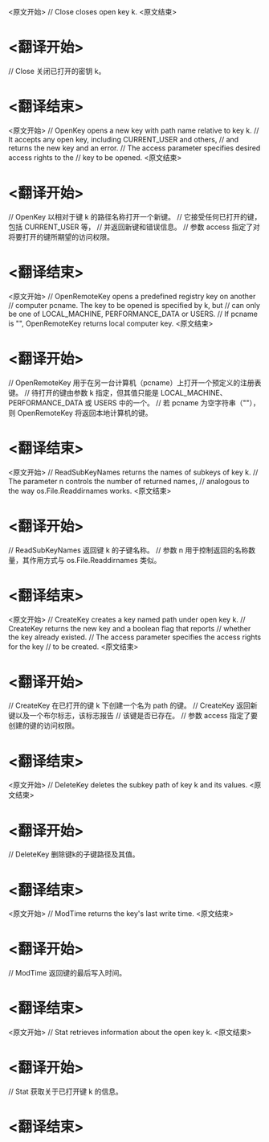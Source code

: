 
<原文开始>
// Close closes open key k.
<原文结束>

# <翻译开始>
// Close 关闭已打开的密钥 k。
# <翻译结束>


<原文开始>
// OpenKey opens a new key with path name relative to key k.
// It accepts any open key, including CURRENT_USER and others,
// and returns the new key and an error.
// The access parameter specifies desired access rights to the
// key to be opened.
<原文结束>

# <翻译开始>
// OpenKey 以相对于键 k 的路径名称打开一个新键。
// 它接受任何已打开的键，包括 CURRENT_USER 等，
// 并返回新键和错误信息。
// 参数 access 指定了对将要打开的键所期望的访问权限。
# <翻译结束>


<原文开始>
// OpenRemoteKey opens a predefined registry key on another
// computer pcname. The key to be opened is specified by k, but
// can only be one of LOCAL_MACHINE, PERFORMANCE_DATA or USERS.
// If pcname is "", OpenRemoteKey returns local computer key.
<原文结束>

# <翻译开始>
// OpenRemoteKey 用于在另一台计算机（pcname）上打开一个预定义的注册表键。
// 待打开的键由参数 k 指定，但其值只能是 LOCAL_MACHINE、PERFORMANCE_DATA 或 USERS 中的一个。
// 若 pcname 为空字符串（""），则 OpenRemoteKey 将返回本地计算机的键。
# <翻译结束>


<原文开始>
// ReadSubKeyNames returns the names of subkeys of key k.
// The parameter n controls the number of returned names,
// analogous to the way os.File.Readdirnames works.
<原文结束>

# <翻译开始>
// ReadSubKeyNames 返回键 k 的子键名称。
// 参数 n 用于控制返回的名称数量，其作用方式与 os.File.Readdirnames 类似。
# <翻译结束>


<原文开始>
// CreateKey creates a key named path under open key k.
// CreateKey returns the new key and a boolean flag that reports
// whether the key already existed.
// The access parameter specifies the access rights for the key
// to be created.
<原文结束>

# <翻译开始>
// CreateKey 在已打开的键 k 下创建一个名为 path 的键。
// CreateKey 返回新键以及一个布尔标志，该标志报告
// 该键是否已存在。
// 参数 access 指定了要创建的键的访问权限。
# <翻译结束>


<原文开始>
// DeleteKey deletes the subkey path of key k and its values.
<原文结束>

# <翻译开始>
// DeleteKey 删除键k的子键路径及其值。
# <翻译结束>


<原文开始>
// ModTime returns the key's last write time.
<原文结束>

# <翻译开始>
// ModTime 返回键的最后写入时间。
# <翻译结束>


<原文开始>
// Stat retrieves information about the open key k.
<原文结束>

# <翻译开始>
// Stat 获取关于已打开键 k 的信息。
# <翻译结束>

